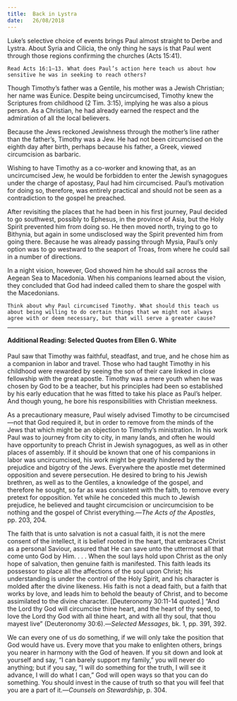 ```yaml
---
title:  Back in Lystra
date:   26/08/2018
---
```


Luke’s selective choice of events brings Paul almost straight to Derbe and Lystra. About Syria and Cilicia, the only thing he says is that Paul went through those regions confirming the churches (Acts 15:41).

`Read Acts 16:1–13. What does Paul’s action here teach us about how sensitive he was in seeking to reach others?`

Though Timothy’s father was a Gentile, his mother was a Jewish Christian; her name was Eunice. Despite being uncircumcised, Timothy knew the Scriptures from childhood (2 Tim. 3:15), implying he was also a pious person. As a Christian, he had already earned the respect and the admiration of all the local believers.

Because the Jews reckoned Jewishness through the mother’s line rather than the father’s, Timothy was a Jew. He had not been circumcised on the eighth day after birth, perhaps because his father, a Greek, viewed circumcision as barbaric.

Wishing to have Timothy as a co-worker and knowing that, as an uncircumcised Jew, he would be forbidden to enter the Jewish synagogues under the charge of apostasy, Paul had him circumcised. Paul’s motivation for doing so, therefore, was entirely practical and should not be seen as a contradiction to the gospel he preached.

After revisiting the places that he had been in his first journey, Paul decided to go southwest, possibly to Ephesus, in the province of Asia, but the Holy Spirit prevented him from doing so. He then moved north, trying to go to Bithynia, but again in some undisclosed way the Spirit prevented him from going there. Because he was already passing through Mysia, Paul’s only option was to go westward to the seaport of Troas, from where he could sail in a number of directions.

In a night vision, however, God showed him he should sail across the Aegean Sea to Macedonia. When his companions learned about the vision, they concluded that God had indeed called them to share the gospel with the Macedonians.

`Think about why Paul circumcised Timothy. What should this teach us about being willing to do certain things that we might not always agree with or deem necessary, but that will serve a greater cause?`

---

#### Additional Reading: Selected Quotes from Ellen G. White

Paul saw that Timothy was faithful, steadfast, and true, and he chose him as a companion in labor and travel. Those who had taught Timothy in his childhood were rewarded by seeing the son of their care linked in close fellowship with the great apostle. Timothy was a mere youth when he was chosen by God to be a teacher, but his principles had been so established by his early education that he was fitted to take his place as Paul’s helper. And though young, he bore his responsibilities with Christian meekness. 

As a precautionary measure, Paul wisely advised Timothy to be circumcised—not that God required it, but in order to remove from the minds of the Jews that which might be an objection to Timothy’s ministration. In his work Paul was to journey from city to city, in many lands, and often he would have opportunity to preach Christ in Jewish synagogues, as well as in other places of assembly. If it should be known that one of his companions in labor was uncircumcised, his work might be greatly hindered by the prejudice and bigotry of the Jews. Everywhere the apostle met determined opposition and severe persecution. He desired to bring to his Jewish brethren, as well as to the Gentiles, a knowledge of the gospel, and therefore he sought, so far as was consistent with the faith, to remove every pretext for opposition. Yet while he conceded this much to Jewish prejudice, he believed and taught circumcision or uncircumcision to be nothing and the gospel of Christ everything.—_The Acts of the Apostles_, pp. 203, 204. 

The faith that is unto salvation is not a casual faith, it is not the mere consent of the intellect, it is belief rooted in the heart, that embraces Christ as a personal Saviour, assured that He can save unto the uttermost all that come unto God by Him. . . . When the soul lays hold upon Christ as the only hope of salvation, then genuine faith is manifested. This faith leads its possessor to place all the affections of the soul upon Christ; his understanding is under the control of the Holy Spirit, and his character is molded after the divine likeness. His faith is not a dead faith, but a faith that works by love, and leads him to behold the beauty of Christ, and to become assimilated to the divine character. [Deuteronomy 30:11-14 quoted.] “And the Lord thy God will circumcise thine heart, and the heart of thy seed, to love the Lord thy God with all thine heart, and with all thy soul, that thou mayest live” (Deuteronomy 30:6).—_Selected Messages_, bk. 1, pp. 391, 392.

We can every one of us do something, if we will only take the position that God would have us. Every move that you make to enlighten others, brings you nearer in harmony with the God of heaven. If you sit down and look at yourself and say, “I can barely support my family,” you will never do anything; but if you say, “I will do something for the truth, I will see it advance, I will do what I can,” God will open ways so that you can do something. You should invest in the cause of truth so that you will feel that you are a part of it.—_Counsels on Stewardship_, p. 304. 